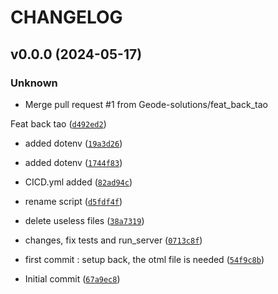 # CHANGELOG



## v0.0.0 (2024-05-17)

### Unknown

* Merge pull request #1 from Geode-solutions/feat_back_tao

Feat back tao ([`d492ed2`](https://github.com/Geode-solutions/GeodeApp-Back/commit/d492ed2abefe48583b07e1cb93cbc2899b7408e0))

* added dotenv ([`19a3d26`](https://github.com/Geode-solutions/GeodeApp-Back/commit/19a3d260d059dec0d2befabc2186e9c150c4a747))

* added dotenv ([`1744f83`](https://github.com/Geode-solutions/GeodeApp-Back/commit/1744f83e452b8abe17773a681c28cd04113f0434))

* CICD.yml added ([`82ad94c`](https://github.com/Geode-solutions/GeodeApp-Back/commit/82ad94c547dd503a86ef505ce0621c8d446c89ed))

* rename script ([`d5fdf4f`](https://github.com/Geode-solutions/GeodeApp-Back/commit/d5fdf4fdabb8bda99442f3c79153bd73a6023c33))

* delete useless files ([`38a7319`](https://github.com/Geode-solutions/GeodeApp-Back/commit/38a7319c92a462df052178fc78c3dd0e851b6d27))

* changes, fix tests and run_server ([`0713c8f`](https://github.com/Geode-solutions/GeodeApp-Back/commit/0713c8f3ec3be9a524d31fbe43de6c8728032d86))

* first commit : setup back, the otml file is needed ([`54f9c8b`](https://github.com/Geode-solutions/GeodeApp-Back/commit/54f9c8b11f72c33c1acd203fb0ced3e9551956f2))

* Initial commit ([`67a9ec8`](https://github.com/Geode-solutions/GeodeApp-Back/commit/67a9ec816d0fe1743830bab9b871951de28785a6))
